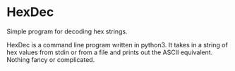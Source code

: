 # HexDec
Simple program for decoding hex strings.

HexDec is a command line program written in python3. It takes in a string of hex values from stdin or from a file and prints out the ASCII equivalent. Nothing fancy or complicated.
